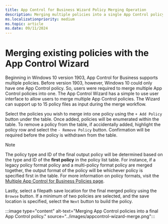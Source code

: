 ```yaml
---
title: App Control for Business Wizard Policy Merging Operation
description: Merging multiple policies into a single App Control policy with the App Control Wizard.
ms.localizationpriority: medium
ms.topic: article
ms.date: 09/11/2024
---
```


# Merging existing policies with the App Control Wizard

Beginning in Windows 10 version 1903, App Control for Business supports multiple policies. Before version 1903, however, Windows 10 could only have one App Control policy. So, users were required to merge multiple App Control policies into one. The App Control Wizard has a simple to use user interface to allow users to merge multiple App Control policies. The Wizard can support up to 15 policy files as input during the merge workflow.

Select the policies you wish to merge into one policy using the `+ Add Policy` button under the table. Once added, policies will be enumerated within the table. To remove a policy from the table, if accidentally added, highlight the policy row and select the `- Remove Policy` button. Confirmation will be required before the policy is withdrawn from the table.

> [!NOTE]
> The policy type and ID of the final output policy will be determined based on the type and ID of the **first policy** in the policy list table. For instance, if a legacy policy format policy and a multi-policy format policy are merged together, the output format of the policy will be whichever policy is specified first in the table. For more information on policy formats, visit the [Multiple App Control for Business Policies page](deploy-multiple-appcontrol-policies.md).

Lastly, select a filepath save location for the final merged policy using the `Browse` button. If a minimum of two policies are selected, and the save location is specified, select the `Next` button to build the policy.

:::image type="content" alt-text="Merging App Control policies into a final App Control policy." source="../images/appcontrol-wizard-merge.png":::

